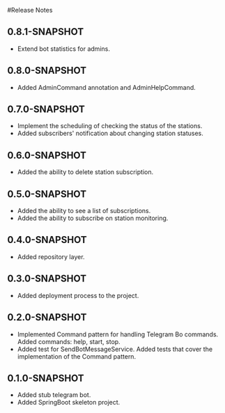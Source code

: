 #Release Notes
## 0.8.1-SNAPSHOT
*   Extend bot statistics for admins.

## 0.8.0-SNAPSHOT
*   Added AdminCommand annotation and AdminHelpCommand.

## 0.7.0-SNAPSHOT
*   Implement the scheduling of checking the status of the stations.
*   Added subscribers' notification about changing station statuses.

## 0.6.0-SNAPSHOT
*   Added the ability to delete station subscription.

## 0.5.0-SNAPSHOT
*   Added the ability to see a list of subscriptions.
*   Added the ability to subscribe on station monitoring.

## 0.4.0-SNAPSHOT
*   Added repository layer.

## 0.3.0-SNAPSHOT
*   Added deployment process to the project.

## 0.2.0-SNAPSHOT
*   Implemented Command pattern for handling Telegram Bo commands. Added commands: help, start, stop.
*   Added test for SendBotMessageService. Added tests that cover the implementation of the Command pattern.

## 0.1.0-SNAPSHOT
*   Added stub telegram bot.
*   Added SpringBoot skeleton project.